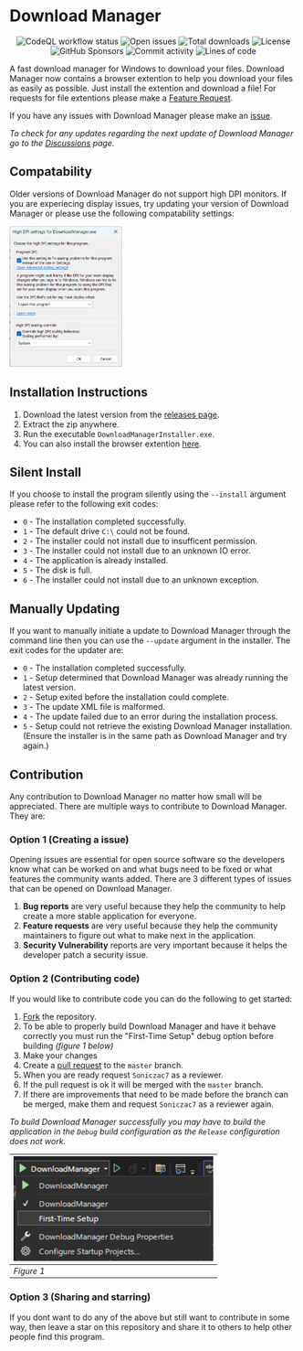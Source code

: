 # Download Manager
<p align="center">
<img alt="CodeQL workflow status" src="https://img.shields.io/github/actions/workflow/status/Download-Manager-Community/Download-Manager/codeql-analysis.yml?branch=master&event=push">
<img alt="Open issues" src="https://img.shields.io/github/issues/Soniczac7/Download-Manager"> 
<img alt="Total downloads" src="https://img.shields.io/github/downloads/Soniczac7/Download-Manager/total">
<img alt="License" src="https://img.shields.io/github/license/Soniczac7/Download-Manager">
<img alt="GitHub Sponsors" src="https://img.shields.io/github/sponsors/Soniczac7">
<img alt="Commit activity" src="https://img.shields.io/github/commit-activity/m/Download-Manager-Community/Download-Manager">
<img alt="Lines of code" src="https://img.shields.io/tokei/lines/github/Download-Manager-Community/Download-Manager">
</p>

A fast download manager for Windows to download your files.
Download Manager now contains a browser extention to help you download your files as easily as possible.
Just install the extention and download a file!
For requests for file extentions please make a [Feature Request](https://github.com/Soniczac7/Download-Manager/issues/new?assignees=&labels=enhancement&template=feature_request.md&title=).

If you have any issues with Download Manager please make an [issue](https://github.com/Soniczac7/Download-Manager/issues/new/choose).

*To check for any updates regarding the next update of Download Manager go to the [Discussions](https://github.com/Soniczac7/Download-Manager/discussions) page.*

## Compatability
Older versions of Download Manager do not support high DPI monitors.
If you are experiecing display issues, try updating your version of Download Manager or please use the following compatability settings:

<img src=".github/images/CompatabilitySettings.png" width="196.5px" height="246px">

## Installation Instructions
1) Download the latest version from the [releases page](https://github.com/Soniczac7/Download-Manager/releases).
2) Extract the zip anywhere.
4) Run the executable `DownloadManagerInstaller.exe`.
5) You can also install the browser extention [here](https://microsoftedge.microsoft.com/addons/detail/download-manager/facopbimneimllhcabghncloejfeficd?hl=en-GB).

## Silent Install
If you choose to install the program silently using the `--install` argument please refer to the following exit codes:
 - `0` - The installation completed successfully.
 - `1` - The default drive `C:\` could not be found.
 - `2` - The installer could not install due to insufficent permission.
 - `3` - The installer could not install due to an unknown IO error.
 - `4` - The application is already installed.
 - `5` - The disk is full.
 - `6` - The installer could not install due to an unknown exception.

## Manually Updating
If you want to manually initiate a update to Download Manager through the command line then you can use the `--update` argument in the installer. The exit codes for the updater are:
 - `0` - The installation completed successfully.
 - `1` - Setup determined that Download Manager was already running the latest version.
 - `2` - Setup exited before the installation could complete.
 - `3` - The update XML file is malformed.
 - `4` - The update failed due to an error during the installation process.
 - `5` - Setup could not retrieve the existing Download Manager installation. (Ensure the installer is in the same path as Download Manager and try again.)
 
## Contribution
Any contribution to Download Manager no matter how small will be appreciated.
There are multiple ways to contribute to Download Manager. They are:

### Option 1 (Creating a issue)
Opening issues are essential for open source software so the developers know what can be worked on and what bugs need to be fixed or what features the community wants added.
There are 3 different types of issues that can be opened on Download Manager.

1) **Bug reports** are very useful because they help the community to help create a more stable application for everyone.
2) **Feature requests** are very useful because they help the community maintainers to figure out what to make next in the application.
3) **Security Vulnerability** reports are very important because it helps the developer patch a security issue.

### Option 2 (Contributing code)
If you would like to contribute code you can do the following to get started:
1) [Fork](https://github.com/Soniczac7/Download-Manager/fork) the repository.
2) To be able to properly build Download Manager and have it behave correctly you must run the "First-Time Setup" debug option before building *(figure 1 below)*
3) Make your changes
4) Create a [pull request](https://github.com/Soniczac7/Download-Manager/pulls) to the `master` branch.
5) When you are ready request `Soniczac7` as a reviewer.
6) If the pull request is ok it will be merged with the `master` branch.
7) If there are improvements that need to be made before the branch can be merged, make them and request `Soniczac7` as a reviewer again.

*To build Download Manager successfully you may have to build the application in the `Debug` build configuration as the `Release` configuration does not work.*

<!-- .github/images/SetupBuild.png -->

| <img src="https://github.com/Download-Manager-Community/Download-Manager/blob/master/.github/images/SetupBuild.png" width="350px" height="auto"> |
|----------|
|*Figure 1*|


### Option 3 (Sharing and starring)
If you dont want to do any of the above but still want to contribute in some way, then leave a star on this repository and share it to others to help other people find this program.
